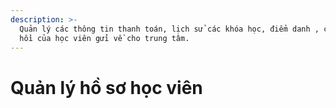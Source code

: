 ```yaml
---
description: >-
  Quản lý các thông tin thanh toán, lịch sử các khóa học, điểm danh , các phản
  hồi của học viên gửi về cho trung tâm.
---
```


# Quản lý hồ sơ học viên

